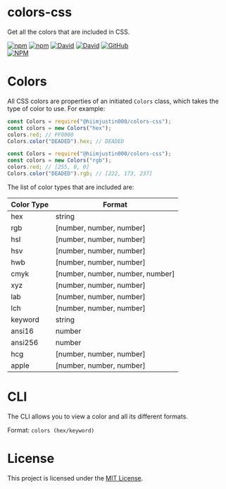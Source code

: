 # colors-css
Get all the colors that are included in CSS.

[![npm](https://img.shields.io/npm/v/@hiimjustin000/colors-css)](https://npm.im/@hiimjustin000/colors-css)
[![npm](https://img.shields.io/npm/dt/@hiimjustin000/colors-css)](https://npm.im/@hiimjustin000/colors-css)
[![David](https://img.shields.io/david/bwbjustin/colors-css)](https://david-dm.org/bwbjustin/colors-css)
[![David](https://img.shields.io/david/dev/bwbjustin/colors-css)](https://david-dm.org/bwbjustin/colors-css?type=dev)
[![GitHub](https://img.shields.io/github/license/bwbjustin/colors-css)](https://github.com/bwbjustin/colors-css/blob/master/LICENSE)  
[![NPM](https://nodei.co/npm/@hiimjustin000/colors-css.png)](https://nodei.co/npm/@hiimjustin000/colors-css/)

# Colors
All CSS colors are properties of an initiated `Colors` class, which takes the type of color to use. For example:
```js
const Colors = require("@hiimjustin000/colors-css");
const colors = new Colors("hex");
colors.red; // FF0000
Colors.color("DEADED").hex; // DEADED
```
```js
const Colors = require("@hiimjustin000/colors-css");
const colors = new Colors("rgb");
colors.red; // [255, 0, 0]
Colors.color("DEADED").rgb; // [222, 173, 237]
```

The list of color types that are included are:

Color Type | Format
-----------|-------
hex | string
rgb | [number, number, number]
hsl | [number, number, number]
hsv | [number, number, number]
hwb | [number, number, number]
cmyk | [number, number, number, number]
xyz | [number, number, number]
lab | [number, number, number]
lch | [number, number, number]
keyword | string
ansi16 | number
ansi256 | number
hcg | [number, number, number]
apple | [number, number, number]

# CLI
The CLI allows you to view a color and all its different formats.

Format: `colors (hex/keyword)`

# License
This project is licensed under the [MIT License](https://github.com/bwbjustin/colors-css/blob/master/LICENSE).